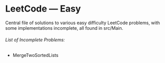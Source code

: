 # LeetCode — Easy
Central file of solutions to various easy difficulty LeetCode problems, with some implementations incomplete, all found in src/Main.

###### List of Incomplete Problems:
* MergeTwoSortedLists
